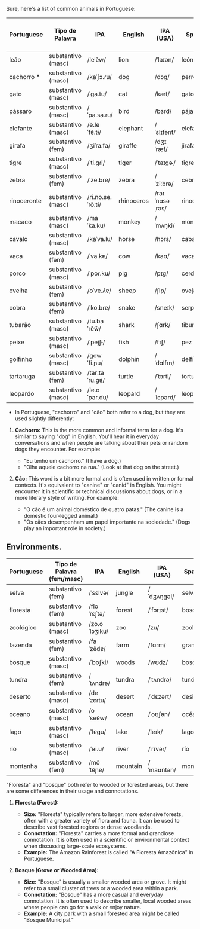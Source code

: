 Sure, here's a list of common animals in Portuguese:

| Portuguese    | Tipo de Palavra  | IPA            | English    | IPA (USA) | Spanish       | Spanish IPA (Latin America) | No. |
|---------------|------------------|----------------|------------|-----------|---------------|---------------------------|-----|
| leão          | substantivo (masc) | /leˈɐ̃w/       | lion       | /ˈlaɪən/  | león          | /leˈon/                  | 2099 |
| cachorro *    | substantivo (masc) | /kaˈʃɔ.ɾu/    | dog        | /dɔɡ/     | perro         | /ˈpero/                  | 2100 |
| gato          | substantivo (masc) | /ˈɡa.tu/       | cat        | /kæt/     | gato          | /ˈɡato/                 | 2101 |
| pássaro       | substantivo (masc) | /ˈpa.sa.ɾu/    | bird       | /bɜrd/    | pájaro        | /ˈpaxaɾo/               | 2102 |
| elefante      | substantivo (masc) | /e.leˈfɐ̃.tɨ/ | elephant   | /ˈɛlɪfənt/| elefante      | /eleˈfante/               | 2104 |
| girafa        | substantivo (fem)  | /ʒiˈɾa.fa/     | giraffe    | /dʒɪˈræf/ | jirafa        | /xiˈɾafa/               | 2105 |
| tigre         | substantivo (masc) | /ˈti.ɡɾi/      | tiger      | /ˈtaɪɡɚ/  | tigre         | /ˈtiɡɾe/                | 2106 |
| zebra         | substantivo (fem)  | /ˈze.bɾɐ/      | zebra      | /ˈziːbrə/ | cebra         | /ˈsebɾa/                | 2107 |
| rinoceronte   | substantivo (masc) | /ri.no.se.ˈɾõ.tɨ/ | rhinoceros | /raɪˈnɑsəˌrəs/ | rinoceronte   | /rinoseˈɾonte/  | 2108 |
| macaco        | substantivo (masc) | /maˈka.ku/     | monkey     | /ˈmʌŋki/  | mono          | /ˈmono/                 | 2109 |
| cavalo        | substantivo (masc) | /kaˈva.lu/     | horse      | /hɔrs/    | caballo       | /kaˈbaʎo/               | 2103 |
| vaca          | substantivo (fem)  | /ˈva.kɐ/       | cow        | /kaʊ/     | vaca          | /ˈbaka/                 | 2110 |
| porco         | substantivo (masc) | /ˈpoɾ.ku/      | pig        | /pɪɡ/     | cerdo         | /ˈseɾdo/                | 2112 |
| ovelha        | substantivo (fem)  | /oˈve.ʎɐ/      | sheep      | /ʃip/     | oveja         | /oˈβexa/                | 2111 |
| cobra         | substantivo (fem)  | /ˈko.bɾɐ/      | snake      | /sneɪk/   | serpiente     | /serˈpjente/            | 2113 |
| tubarão       | substantivo (masc) | /tu.baˈɾɐ̃w̃/  | shark      | /ʃɑrk/    | tiburón       | /tiβuˈɾon/                | 2114 |
| peixe         | substantivo (masc) | /ˈpejʃɨ/       | fish       | /fɪʃ/     | pez           | /pes/                   | 2115 |
| golfinho      | substantivo (masc) | /ɡowˈfi.ɲu/   | dolphin    | /ˈdɑlfɪn/ | delfín        | /delˈfin/                | 2116 |
| tartaruga     | substantivo (fem)  | /tar.taˈɾu.ɡɐ/ | turtle     | /ˈtɜrtl/  | tortuga       | /torˈtuɣa/              | 2117 |
| leopardo      | substantivo (masc) | /le.oˈpaɾ.du/  | leopard    | /ˈlɛpərd/ | leopardo      | /leoˈpaɾðo/             | 2118 |


* In Portuguese, "cachorro" and "cão" both refer to a dog, but they are used slightly differently:

1. **Cachorro:** This is the more common and informal term for a dog. It's similar to saying "dog" in English. You'll hear it in everyday conversations and when people are talking about their pets or random dogs they encounter. For example:
   - "Eu tenho um cachorro." (I have a dog.)
   - "Olha aquele cachorro na rua." (Look at that dog on the street.)

2. **Cão:** This word is a bit more formal and is often used in written or formal contexts. It's equivalent to "canine" or "canid" in English. You might encounter it in scientific or technical discussions about dogs, or in a more literary style of writing. For example:
   - "O cão é um animal doméstico de quatro patas." (The canine is a domestic four-legged animal.)
   - "Os cães desempenham um papel importante na sociedade." (Dogs play an important role in society.)
  


## Environments. 

| Portuguese   | Tipo de Palavra (fem/masc)  | IPA            | English       | IPA (USA)   | Spanish       | Spanish IPA    | No. |
|--------------|-----------------------------|----------------|---------------|-------------|---------------|----------------|-----|
| selva        | substantivo (fem)           | /ˈsɛlvə/       | jungle        | /ˈdʒʌŋɡəl/  | selva         | /ˈselva/       | 2119 |
| floresta     | substantivo (fem)           | /floˈɾɛʃtə/    | forest        | /ˈfɔrɪst/    | bosque        | /ˈboske/      | 2120 |
| zoológico    | substantivo (masc)          | /zo.oˈlɔʒiku/  | zoo           | /zu/        | zoológico     | /θo.oˈloxi̯ko/  | 2121 |
| fazenda      | substantivo (fem)           | /faˈzẽdɐ/      | farm          | /fɑrm/      | granja        | /ˈɡɾaŋxa/      | 2122 |
| bosque       | substantivo (masc)          | /ˈboʃki/       | woods         | /wʊdz/      | bosque        | /ˈboske/       | 2123 |
| tundra       | substantivo (fem)           | /ˈtʌndrə/      | tundra        | /ˈtʌndrə/   | tundra        | /ˈtundɾa/      | 2124 |
| deserto      | substantivo (masc)          | /deˈzɛɾtu/     | desert        | /ˈdɛzərt/   | desierto      | /deˈsjerto/    | 2125 |
| oceano       | substantivo (masc)          | /oˈseɐ̃w/      | ocean         | /ˈoʊʃən/    | océano        | /oˈθe̯ano/       | 2126 |
| lago         | substantivo (masc)          | /ˈlɐɡu/        | lake          | /leɪk/      | lago          | /ˈlaɣo/        | 2127 |
| rio          | substantivo (masc)          | /ˈʁi.u/        | river         | /ˈrɪvər/    | río           | /ˈri.o/        | 2044 |
| montanha     | substantivo (fem)           | /mõˈtɐ̃ɲɐ/     | mountain      | /ˈmaʊntən/  | montaña       | /monˈtaɲa/      | 2128 |


"Floresta" and "bosque" both refer to wooded or forested areas, but there are some differences in their usage and connotations.

1. **Floresta (Forest):**
   - **Size:** "Floresta" typically refers to larger, more extensive forests, often with a greater variety of flora and fauna. It can be used to describe vast forested regions or dense woodlands.
   - **Connotation:** "Floresta" carries a more formal and grandiose connotation. It is often used in a scientific or environmental context when discussing large-scale ecosystems.
   - **Example:** The Amazon Rainforest is called "A Floresta Amazônica" in Portuguese.

2. **Bosque (Grove or Wooded Area):**
   - **Size:** "Bosque" is usually a smaller wooded area or grove. It might refer to a small cluster of trees or a wooded area within a park.
   - **Connotation:** "Bosque" has a more casual and everyday connotation. It is often used to describe smaller, local wooded areas where people can go for a walk or enjoy nature.
   - **Example:** A city park with a small forested area might be called "Bosque Municipal."

